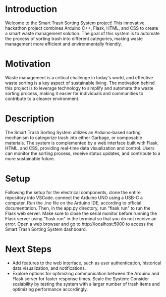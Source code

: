 # Introduction
Welcome to the Smart Trash Sorting System project! This innovative hackathon project combines Arduino C++, Flask, HTML, and CSS to create a smart waste management solution. The goal of this system is to automate the process of sorting trash into different categories, making waste management more efficient and environmentally friendly.

# Motivation
Waste management is a critical challenge in today's world, and effective waste sorting is a key aspect of sustainable living. The motivation behind this project is to leverage technology to simplify and automate the waste sorting process, making it easier for individuals and communities to contribute to a cleaner environment.

# Description
The Smart Trash Sorting System utilizes an Arduino-based sorting mechanism to categorize trash into either Garbage, or composable materials. The system is complemented by a web interface built with Flask, HTML, and CSS, providing real-time data visualization and control. Users can monitor the sorting process, receive status updates, and contribute to a more sustainable future.

# Setup
Following  the setup for the electrical components, clone the entire repository into VSCode. connect the Arduino UNO using a USB-C a computer. Run the .ino file on the Arduino IDE, according to official documentation. Then, in the app.py directory, run "flask run" to run the Flask web server. Make sure to close the serial monitor before running the Flask server using "flask run" in the terminal so that you do not receive an error. Open a web browser and go to http://localhost:5000 to access the Smart Trash Sorting System dashboard.

# Next Steps
- Add features to the web interface, such as user authentication, historical data visualization, and notifications.
- Explore options for optimizing communication between the Arduino and Flask server for faster response times.
Scale the System: Consider scalability by testing the system with a larger number of trash items and optimizing performance accordingly.
